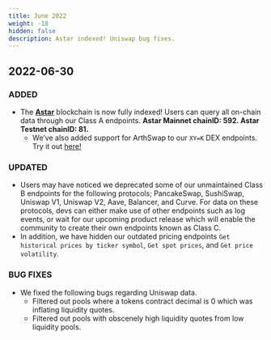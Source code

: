 ```yaml
---
title: June 2022
weight: -18
hidden: false
description: Astar indexed! Uniswap bug fixes. 
---
```

 
## 2022-06-30

### ADDED
- The **[Astar](https://www.covalenthq.com/docs/networks/astar/)** blockchain is now fully indexed! Users can query all on-chain data through our Class A endpoints. **Astar Mainnet chainID: 592. Astar Testnet chainID: 81.**
	- We’ve also added support for ArthSwap to our `XY=K` DEX endpoints. Try it out [here!](https://www.covalenthq.com/docs/api/#/0/0/USD/9001)

### UPDATED
- Users may have noticed we deprecated some of our unmaintained Class B endpoints for the following protocols; PancakeSwap, SushiSwap, Uniswap V1, Uniswap V2, Aave, Balancer, and Curve. For data on these protocols, devs can either make use of other endpoints such as log events, or wait for our upcoming product release which will enable the community to create their own endpoints known as Class C. 
- In addition, we have hidden our outdated pricing endpoints `Get historical prices by ticker symbol`, `Get spot prices`, and `Get price volatility`. 

### BUG FIXES
- We fixed the following bugs regarding Uniswap data.
    - Filtered out pools where a tokens contract decimal is 0 which was inflating liquidity quotes.
    - Filtered out pools with obscenely high liquidity quotes from low liquidity pools.

